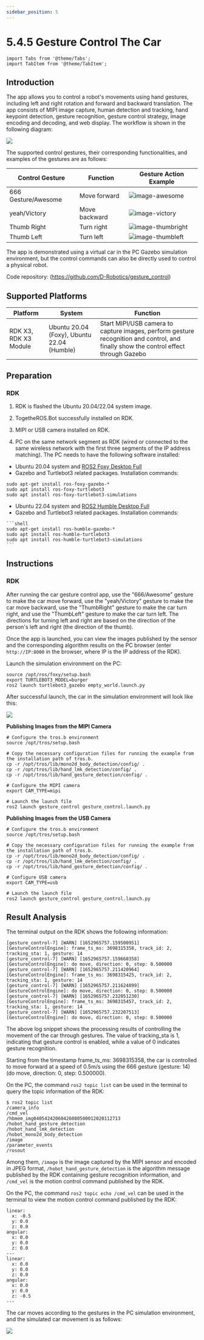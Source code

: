 ```yaml
---
sidebar_position: 5
---
```


# 5.4.5 Gesture Control The Car

```mdx-code-block
import Tabs from '@theme/Tabs';
import TabItem from '@theme/TabItem';
```

## Introduction

The app allows you to control a robot's movements using hand gestures, including left and right rotation and forward and backward translation. The app consists of MIPI image capture, human detection and tracking, hand keypoint detection, gesture recognition, gesture control strategy, image encoding and decoding, and web display. The workflow is shown in the following diagram:

![](/../static/img/05_Robot_development/04_apps/image/car_gesture_control/gesture_ctrl_workflow.jpg)

The supported control gestures, their corresponding functionalities, and examples of the gestures are as follows:

| Control Gesture      | Function | Gesture Action Example                                              |
| -------------------- | ------------- | ------------------------------------------------------------------- |
| 666 Gesture/Awesome  | Move forward  | ![image-awesome](/../static/img/05_Robot_development/04_apps/image/car_gesture_control/image-awesome.jpeg)   |
| yeah/Victory         | Move backward | ![image-victory](/../static/img/05_Robot_development/04_apps/image/car_gesture_control/image-victory.jpeg)   |
| Thumb Right          | Turn right    | ![image-thumbright](/../static/img/05_Robot_development/04_apps/image/car_gesture_control/image-thumbright.jpeg) |
| Thumb Left           | Turn left     | ![image-thumbleft](/../static/img/05_Robot_development/04_apps/image/car_gesture_control/image-thumbleft.jpeg) |

The app is demonstrated using a virtual car in the PC Gazebo simulation environment, but the control commands can also be directly used to control a physical robot.

Code repository:  (https://github.com/D-Robotics/gesture_control)

## Supported Platforms

| Platform                            | System | Function                                                                                                                                                                                                                                                                                                                                                 |
| ----------------------------------- | -------------- | ------------------------------------------------------------------------------------------------------------------------------------------------------------------------------------------------------------------------------------------------------------------------------------------------------------------------------------------------------------------ |
| RDK X3, RDK X3 Module      | Ubuntu 20.04 (Foxy), Ubuntu 22.04 (Humble)   | Start MIPI/USB camera to capture images, perform gesture recognition and control, and finally show the control effect through Gazebo           |

## Preparation

### RDK

1. RDK is flashed the  Ubuntu 20.04/22.04 system image.

2. TogetheROS.Bot successfully installed on RDK.

3. MIPI or USB camera installed on RDK.

4. PC on the same network segment as RDK (wired or connected to the same wireless network with the first three segments of the IP address matching). The PC needs to have the following software installed:

 <Tabs groupId="tros-distro">
 <TabItem value="foxy" label="Foxy">

   - Ubuntu 20.04 system and [ROS2 Foxy Desktop Full](https://docs.ros.org/en/foxy/Installation/Ubuntu-Install-Debians.html)
   - Gazebo and Turtlebot3 related packages. Installation commands:

   ```shell
   sudo apt-get install ros-foxy-gazebo-*
   sudo apt install ros-foxy-turtlebot3
   sudo apt install ros-foxy-turtlebot3-simulations
   ```

 </TabItem>
 <TabItem value="humble" label="Humble">

   - Ubuntu 22.04 system and [ROS2 Humble Desktop Full](https://docs.ros.org/en/humble/Installation/Ubuntu-Install-Debians.html)
   - Gazebo and Turtlebot3 related packages. Installation commands:

    ```shell
    sudo apt-get install ros-humble-gazebo-*
    sudo apt install ros-humble-turtlebot3
    sudo apt install ros-humble-turtlebot3-simulations
    ```

 </TabItem>
 </Tabs>

## Instructions

### RDK

After running the car gesture control app, use the "666/Awesome" gesture to make the car move forward, use the "yeah/Victory" gesture to make the car move backward, use the "ThumbRight" gesture to make the car turn right, and use the "ThumbLeft" gesture to make the car turn left. The directions for turning left and right are based on the direction of the person's left and right (the direction of the thumb).

Once the app is launched, you can view the images published by the sensor and the corresponding algorithm results on the PC browser (enter  `http://IP:8000` in the browser, where IP is the IP address of the RDK).

Launch the simulation environment on the PC:

```shell
source /opt/ros/foxy/setup.bash
export TURTLEBOT3_MODEL=burger
ros2 launch turtlebot3_gazebo empty_world.launch.py
```

After successful launch, the car in the simulation environment will look like this:

![](/../static/img/05_Robot_development/04_apps/image/car_gesture_control/gazebo.jpeg)

**Publishing Images from the MIPI Camera**

```shell
# Configure the tros.b environment
source /opt/tros/setup.bash

# Copy the necessary configuration files for running the example from the installation path of tros.b.
cp -r /opt/tros/lib/mono2d_body_detection/config/ .
cp -r /opt/tros/lib/hand_lmk_detection/config/ .
cp -r /opt/tros/lib/hand_gesture_detection/config/ .

# Configure the MIPI camera
export CAM_TYPE=mipi

# Launch the launch file
ros2 launch gesture_control gesture_control.launch.py
```

**Publishing Images from the USB Camera**

```shell
# Configure the tros.b environment
source /opt/tros/setup.bash

# Copy the necessary configuration files for running the example from the installation path of tros.b.
cp -r /opt/tros/lib/mono2d_body_detection/config/ .
cp -r /opt/tros/lib/hand_lmk_detection/config/ .
cp -r /opt/tros/lib/hand_gesture_detection/config/ .

# Configure USB camera
export CAM_TYPE=usb

# Launch the launch file
ros2 launch gesture_control gesture_control.launch.py
```

## Result Analysis

The terminal output on the RDK shows the following information:

```shell
[gesture_control-7] [WARN] [1652965757.159500951] [GestureControlEngine]: frame_ts_ms: 3698315358, track_id: 2, tracking_sta: 1, gesture: 14
[gesture_control-7] [WARN] [1652965757.159660358] [GestureControlEngine]: do move, direction: 0, step: 0.500000
[gesture_control-7] [WARN] [1652965757.211420964] [GestureControlEngine]: frame_ts_ms: 3698315425, track_id: 2, tracking_sta: 1, gesture: 14
[gesture_control-7] [WARN] [1652965757.211624899] [GestureControlEngine]: do move, direction: 0, step: 0.500000
[gesture_control-7] [WARN] [1652965757.232051230] [GestureControlEngine]: frame_ts_ms: 3698315457, track_id: 2, tracking_sta: 1, gesture: 14
[gesture_control-7] [WARN] [1652965757.232207513] [GestureControlEngine]: do move, direction: 0, step: 0.500000
```

The above log snippet shows the processing results of controlling the movement of the car through gestures. The value of tracking_sta is 1, indicating that gesture control is enabled, while a value of 0 indicates gesture recognition.

Starting from the timestamp frame_ts_ms: 3698315358, the car is controlled to move forward at a speed of 0.5m/s using the 666 gesture (gesture: 14) (do move, direction: 0, step: 0.500000).

On the PC, the command `ros2 topic list` can be used in the terminal to query the topic information of the RDK:

```shell
$ ros2 topic list
/camera_info
/cmd_vel
/hbmem_img04054242060426080500012020112713
/hobot_hand_gesture_detection
/hobot_hand_lmk_detection
/hobot_mono2d_body_detection
/image
/parameter_events
/rosout
```

Among them, `/image` is the image captured by the MIPI sensor and encoded in JPEG format, `/hobot_hand_gesture_detection` is the algorithm message published by the RDK containing gesture recognition information, and `/cmd_vel` is the motion control command published by the RDK.

On the PC, the command `ros2 topic echo /cmd_vel` can be used in the terminal to view the motion control command published by the RDK:

```shell
linear:
  x: -0.5
  y: 0.0
  z: 0.0
angular:
  x: 0.0
  y: 0.0
  z: 0.0
---
linear:
  x: 0.0
  y: 0.0
  z: 0.0
angular:
  x: 0.0
  y: 0.0
  z: -0.5
---
```

The car moves according to the gestures in the PC simulation environment, and the simulated car movement is as follows:

![](/../static/img/05_Robot_development/04_apps/image/car_gesture_control/gesture_ctrl.gif)